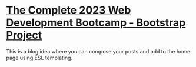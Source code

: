 # [The Complete 2023 Web Development Bootcamp - Bootstrap Project](https://www.udemy.com/course/the-complete-web-development-bootcamp/)

This is a blog idea where you can compose your posts and add to the home page using ESL templating.
